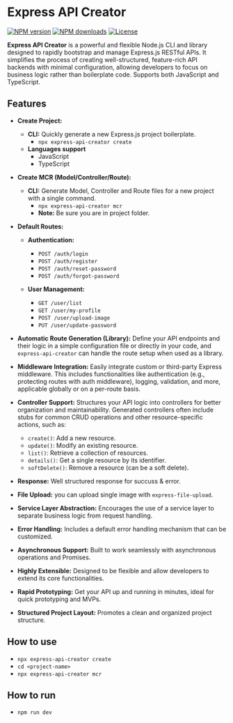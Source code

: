 # Express API Creator

[![NPM version](https://img.shields.io/npm/v/express-api-creator.svg)](https://www.npmjs.com/package/express-api-creator)
[![NPM downloads](https://img.shields.io/npm/dm/express-api-creator.svg)](https://www.npmjs.com/package/express-api-creator)
[![License](https://img.shields.io/npm/l/express-api-creator.svg)](https://www.npmjs.com/package/express-api-creator)

**Express API Creator** is a powerful and flexible Node.js CLI and library designed to rapidly bootstrap and manage Express.js RESTful APIs. It simplifies the process of creating well-structured, feature-rich API backends with minimal configuration, allowing developers to focus on business logic rather than boilerplate code. Supports both JavaScript and TypeScript.

## Features

- **Create Project:**

  - **CLI:** Quickly generate a new Express.js project boilerplate.
    - `npx express-api-creator create`
  - **Languages support**
    - JavaScript
    - TypeScript

- **Create MCR (Model/Controller/Route):**

  - **CLI:** Generate Model, Controller and Route files for a new project with a single command.
    - `npx express-api-creator mcr`
    - **Note:** Be sure you are in project folder.

- **Default Routes:**

  - **Authentication:**

    - `POST /auth/login`
    - `POST /auth/register`
    - `POST /auth/reset-password`
    - `POST /auth/forgot-password`

  - **User Management:**
    - `GET /user/list`
    - `GET /user/my-profile`
    - `POST /user/upload-image`
    - `PUT /user/update-password`

- **Automatic Route Generation (Library):** Define your API endpoints and their logic in a simple configuration file or directly in your code, and `express-api-creator` can handle the route setup when used as a library.

- **Middleware Integration:** Easily integrate custom or third-party Express middleware. This includes functionalities like authentication (e.g., protecting routes with auth middleware), logging, validation, and more, applicable globally or on a per-route basis.

- **Controller Support:** Structures your API logic into controllers for better organization and maintainability. Generated controllers often include stubs for common CRUD operations and other resource-specific actions, such as:

  - `create()`: Add a new resource.
  - `update()`: Modify an existing resource.
  - `list()`: Retrieve a collection of resources.
  - `details()`: Get a single resource by its identifier.
  - `softDelete()`: Remove a resource (can be a soft delete).

- **Response:** Well structured response for succuss & error.

- **File Upload:** you can upload single image with `express-file-upload`.

- **Service Layer Abstraction:** Encourages the use of a service layer to separate business logic from request handling.

- **Error Handling:** Includes a default error handling mechanism that can be customized.

- **Asynchronous Support:** Built to work seamlessly with asynchronous operations and Promises.

- **Highly Extensible:** Designed to be flexible and allow developers to extend its core functionalities.

- **Rapid Prototyping:** Get your API up and running in minutes, ideal for quick prototyping and MVPs.

- **Structured Project Layout:** Promotes a clean and organized project structure.

## How to use

- `npx express-api-creator create`
- `cd <project-name>`
- `npx express-api-creator mcr`

## How to run

- `npm run dev`
